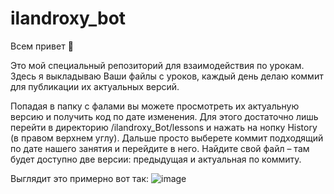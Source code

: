 # ilandroxy_bot

Всем привет 👋

Это мой специальный репозиторий для взаимодействия по урокам. <br>
Здесь я выкладываю Ваши файлы с уроков, каждый день делаю коммит для публикации их актуальных версий.

Попадая в папку с фалами вы можете просмотреть их актуальную версию и получить код по дате изменения.
Для этого достаточно лишь перейти в директорию /ilandroxy_Bot/lessons и нажать на нопку History (в правом верхнем углу). 
Дальше просто выберете коммит подходящий по дате нашего занятия и перейдите в него. 
Найдите свой файл – там будет доступно две версии: предыдущая и актуальная по коммиту.

Выглядит это примерно вот так:
![image](https://user-images.githubusercontent.com/47958240/185804013-82e8cd5a-af0b-4862-a680-8402d2a24d2d.png)
